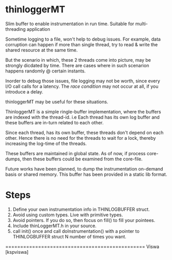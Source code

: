 thinloggerMT
============

Slim buffer to enable instrumentation in run time. Suitable for multi-threading application

Sometime logging to a file, won't help to debug issues.
For example, data corruption can happen if more than single thread, try to read & write
the shared resource at the same time.

But the scenario in which, these 2 threads come into picture, may be strongly dicdated by time.
There are cases where in such scenarion happens randomly @ certain instants.

Inorder to debug those issues, file logging may not be worth, since every I/O call calls for a latency.
The _race condition_ may not occur at all, if you introduce a delay.

thinloggerMT may be useful for these situations.

ThinloggerMT is a simple ringle-buffer implementation, where the buffers are indexed with the thread-id.
i.e Each thread has its own log buffer and these buffers are in-turn related to each other.

Since each thread, has its own buffer, these threads don't depend on each other. 
Hence there is no need for the threads to wait for a lock, thereby increasing the log-time of the threads.

These buffers are maintained in global state. As of now, if process core-dumps, then these buffers
could be examined from the core-file.

Future works have been planned, to dump the instrumentation on-demand basis or shared memory.
This buffer has been provided in a static lib format.

Steps
=====

1) Define your own instrumentation info in THINLOGBUFFER struct.
2) Avoid using custom types. Live with primitive types.
3) Avoid pointers. If you do so, then focus on fill() to fill your pointees.
4) Include thinLoggerMT.h in your source.
5) call init() once and call doInstrumentation() with a pointer to THINLOGBUFFER struct N number of times you want.

===============================================
Viswa [kspviswa]
